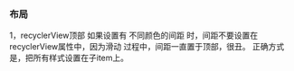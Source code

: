 ### 布局

1，recyclerView顶部 如果设置有 不同颜色的间距 时，间距不要设置在recyclerView属性中，因为滑动
过程中，间距一直置于顶部，很丑。
正确方式是，把所有样式设置在子item上。
